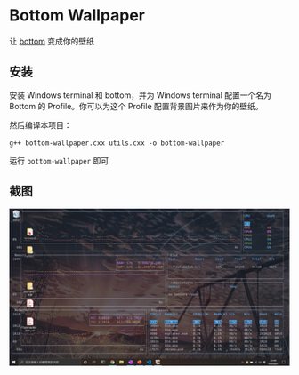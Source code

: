 # Bottom Wallpaper

让 [bottom](https://github.com/ClementTsang/bottom) 变成你的壁纸

## 安装

安装 Windows terminal 和 bottom，并为 Windows terminal 配置一个名为 Bottom 的 Profile。你可以为这个 Profile 配置背景图片来作为你的壁纸。

然后编译本项目：

```
g++ bottom-wallpaper.cxx utils.cxx -o bottom-wallpaper
```

运行 `bottom-wallpaper` 即可

## 截图

![demo](./demo.png)
